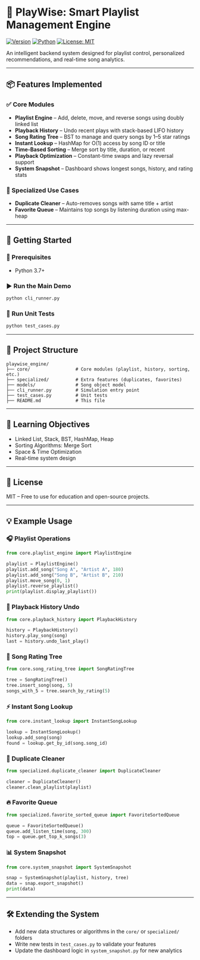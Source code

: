 
# 🎵 PlayWise: Smart Playlist Management Engine

[![Version](https://img.shields.io/badge/PlayWise-v1.0-brightgreen)](https://github.com/Legendary9029/PlayWise)
[![Python](https://img.shields.io/badge/Python-3.7%2B-blue)](https://www.python.org/)
[![License: MIT](https://img.shields.io/badge/License-MIT-yellow.svg)](LICENSE)

An intelligent backend system designed for playlist control, personalized recommendations, and real-time song analytics.

---

## 📦 Features Implemented

### ✅ Core Modules
- **Playlist Engine** – Add, delete, move, and reverse songs using doubly linked list  
- **Playback History** – Undo recent plays with stack-based LIFO history  
- **Song Rating Tree** – BST to manage and query songs by 1–5 star ratings  
- **Instant Lookup** – HashMap for O(1) access by song ID or title  
- **Time-Based Sorting** – Merge sort by title, duration, or recent  
- **Playback Optimization** – Constant-time swaps and lazy reversal support  
- **System Snapshot** – Dashboard shows longest songs, history, and rating stats  

### 🚀 Specialized Use Cases
- **Duplicate Cleaner** – Auto-removes songs with same title + artist  
- **Favorite Queue** – Maintains top songs by listening duration using max-heap  

---

## 🚀 Getting Started

### 🔧 Prerequisites
- Python 3.7+

### ▶️ Run the Main Demo
```bash
python cli_runner.py
```

### 🧢 Run Unit Tests
```bash
python test_cases.py
```

---

## 📂 Project Structure
```
playwise_engine/
├── core/                 # Core modules (playlist, history, sorting, etc.)
├── specialized/          # Extra features (duplicates, favorites)
├── models/               # Song object model
├── cli_runner.py         # Simulation entry point
├── test_cases.py         # Unit tests
├── README.md             # This file
```

---

## 🧠 Learning Objectives
- Linked List, Stack, BST, HashMap, Heap  
- Sorting Algorithms: Merge Sort  
- Space & Time Optimization  
- Real-time system design  

---

## 📌 License
MIT – Free to use for education and open-source projects.

---

## 💡 Example Usage

### 🎧 Playlist Operations
```python
from core.playlist_engine import PlaylistEngine

playlist = PlaylistEngine()
playlist.add_song("Song A", "Artist A", 180)
playlist.add_song("Song B", "Artist B", 210)
playlist.move_song(0, 1)
playlist.reverse_playlist()
print(playlist.display_playlist())
```

### 🔁 Playback History Undo
```python
from core.playback_history import PlaybackHistory

history = PlaybackHistory()
history.play_song(song)
last = history.undo_last_play()
```

### 🌟 Song Rating Tree
```python
from core.song_rating_tree import SongRatingTree

tree = SongRatingTree()
tree.insert_song(song, 5)
songs_with_5 = tree.search_by_rating(5)
```

### ⚡ Instant Song Lookup
```python
from core.instant_lookup import InstantSongLookup

lookup = InstantSongLookup()
lookup.add_song(song)
found = lookup.get_by_id(song.song_id)
```

### 🧹 Duplicate Cleaner
```python
from specialized.duplicate_cleaner import DuplicateCleaner

cleaner = DuplicateCleaner()
cleaner.clean_playlist(playlist)
```

### 🔥 Favorite Queue
```python
from specialized.favorite_sorted_queue import FavoriteSortedQueue

queue = FavoriteSortedQueue()
queue.add_listen_time(song, 300)
top = queue.get_top_k_songs(3)
```

### 📊 System Snapshot
```python
from core.system_snapshot import SystemSnapshot

snap = SystemSnapshot(playlist, history, tree)
data = snap.export_snapshot()
print(data)
```

---

## 🛠️ Extending the System
- Add new data structures or algorithms in the `core/` or `specialized/` folders  
- Write new tests in `test_cases.py` to validate your features  
- Update the dashboard logic in `system_snapshot.py` for new analytics


